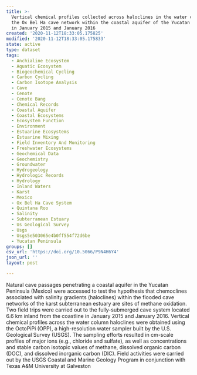 ```yaml
---
title: >-
  Vertical chemical profiles collected across haloclines in the water column of
  the Ox Bel Ha cave network within the coastal aquifer of the Yucatan Peninsula
  in January 2015 and January 2016
created: '2020-11-12T18:33:05.175825'
modified: '2020-11-12T18:33:05.175833'
state: active
type: dataset
tags:
  - Anchialine Ecosystem
  - Aquatic Ecosystem
  - Biogeochemical Cycling
  - Carbon Cycling
  - Carbon Isotope Analysis
  - Cave
  - Cenote
  - Cenote Bang
  - Chemical Records
  - Coastal Aquifer
  - Coastal Ecosystems
  - Ecosystem Function
  - Environment
  - Estuarine Ecosystems
  - Estuarine Mixing
  - Field Inventory And Monitoring
  - Freshwater Ecosystems
  - Geochemical Data
  - Geochemistry
  - Groundwater
  - Hydrogeology
  - Hydrologic Records
  - Hydrology
  - Inland Waters
  - Karst
  - Mexico
  - Ox Bel Ha Cave System
  - Quintana Roo
  - Salinity
  - Subterranean Estuary
  - Us Geological Survey
  - Usgs
  - Usgs5e503065e4b0ff554f72d6be
  - Yucatan Peninsula
groups: []
csv_url: 'https://doi.org/10.5066/P9N4H6Y4'
json_url: ''
layout: post

---
```

Natural cave passages penetrating a coastal aquifer in the Yucatan Peninsula (Mexico) were accessed to test the hypothesis that chemoclines associated with salinity gradients (haloclines) within the flooded cave networks of the karst subterranean estuary are sites of methane oxidation. Two field trips were carried out to the fully-submerged cave system located 6.6 km inland from the coastline in January 2015 and January 2016. Vertical chemical profiles across the water column haloclines were obtained using the OctoPiPi (OPP), a high-resolution water sampler built by the U.S. Geological Survey (USGS). The sampling efforts resulted in cm-scale profiles of major ions (e.g., chloride and sulfate), as well as concentrations and stable carbon isotopic values of methane, dissolved organic carbon (DOC), and dissolved inorganic carbon (DIC). Field activities were carried out by the USGS Coastal and Marine Geology Program in conjunction with Texas A&M University at Galveston
